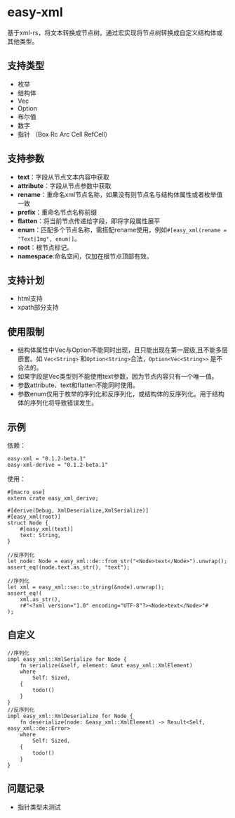 # easy-xml

基于xml-rs，将文本转换成节点树。通过宏实现将节点树转换成自定义结构体或其他类型。

## 支持类型

- 枚举
- 结构体
- Vec
- Option
- 布尔值
- 数字
- 指针 （Box Rc Arc Cell RefCell）
 
## 支持参数

- **text**：字段从节点文本内容中获取
- **attribute**：字段从节点参数中获取
- **rename**：重命名xml节点名称，如果没有则节点名与结构体属性或者枚举值一致
- **prefix**：重命名节点名称前缀
- **flatten**：将当前节点传递给字段，即将字段属性展平
- **enum**：匹配多个节点名称，需搭配rename使用，例如`#[easy_xml(rename = "Text|Img", enum)]`。
- **root**：根节点标记。
- **namespace**:命名空间，仅加在根节点顶部有效。


## 支持计划
- html支持
- xpath部分支持

## 使用限制
- 结构体属性中Vec与Option不能同时出现，且只能出现在第一层级,且不能多层嵌套。如 `Vec<String>` 和`Option<String>`合法，`Option<Vec<String>>` 是不合法的。
- 如果字段是Vec类型则不能使用text参数，因为节点内容只有一个唯一值。
- 参数attribute、text和flatten不能同时使用。
- 参数enum仅用于枚举的序列化和反序列化，或结构体的反序列化。用于结构体的序列化将导致错误发生。

## 示例

依赖：
```
easy-xml = "0.1.2-beta.1"
easy-xml-derive = "0.1.2-beta.1"
```

使用：
```
#[macro_use]
extern crate easy_xml_derive;

#[derive(Debug, XmlDeserialize,XmlSerialize)]
#[easy_xml(root)]
struct Node {
    #[easy_xml(text)]
    text: String,
}

//反序列化
let node: Node = easy_xml::de::from_str("<Node>text</Node>").unwrap();
assert_eq!(node.text.as_str(), "text");

//序列化
let xml = easy_xml::se::to_string(&node).unwrap();
assert_eq!(
    xml.as_str(),
    r#"<?xml version="1.0" encoding="UTF-8"?><Node>text</Node>"#
);
```

## 自定义

```
//序列化
impl easy_xml::XmlSerialize for Node {
    fn serialize(&self, element: &mut easy_xml::XmlElement)
    where
        Self: Sized,
    {
        todo!()
    }
}
//反序列化
impl easy_xml::XmlDeserialize for Node {
    fn deserialize(node: &easy_xml::XmlElement) -> Result<Self, easy_xml::de::Error>
    where
        Self: Sized,
    {
        todo!()
    }
}
```

## 问题记录
- 指针类型未测试